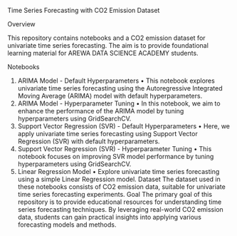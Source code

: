 Time Series Forecasting with CO2 Emission Dataset


Overview

This repository contains notebooks and a CO2 emission dataset for univariate time series forecasting. The aim is to provide foundational learning material for AREWA DATA SCIENCE ACADEMY students.

Notebooks
1.	ARIMA Model - Default Hyperparameters
•	This notebook explores univariate time series forecasting using the Autoregressive Integrated Moving Average (ARIMA) model with default hyperparameters.
2.	ARIMA Model - Hyperparameter Tuning
•	In this notebook, we aim to enhance the performance of the ARIMA model by tuning hyperparameters using GridSearchCV.
3.	Support Vector Regression (SVR) - Default Hyperparameters
•	Here, we apply univariate time series forecasting using Support Vector Regression (SVR) with default hyperparameters.
4.	Support Vector Regression (SVR) - Hyperparameter Tuning
•	This notebook focuses on improving SVR model performance by tuning hyperparameters using GridSearchCV.
5.	Linear Regression Model
•	Explore univariate time series forecasting using a simple Linear Regression model.
Dataset
The dataset used in these notebooks consists of CO2 emission data, suitable for univariate time series forecasting experiments.
Goal
The primary goal of this repository is to provide educational resources for understanding time series forecasting techniques. By leveraging real-world CO2 emission data, students can gain practical insights into applying various forecasting models and methods.

